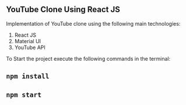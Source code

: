 ## YouTube Clone Using React JS

Implementation of YouTube clone using the following main technologies:
  1. React JS
  2. Material UI
  3. YouTube API

To Start the project execute the following commands in the terminal:
   ## `npm install`
   ## `npm start`


